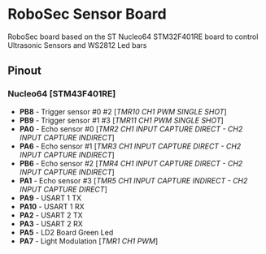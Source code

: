 # RoboSec Sensor Board

RoboSec board based on the ST Nucleo64 STM32F401RE board to control Ultrasonic Sensors and WS2812 Led bars


## Pinout

### Nucleo64 [STM43F401RE]
* **PB8**  - Trigger sensor #0 #2 [*TMR10 CH1 PWM SINGLE SHOT*] 
* **PB9**  - Trigger sensor #1 #3 [*TMR11 CH1 PWM SINGLE SHOT*] 
* **PA0**  - Echo sensor #0 [*TMR2 CH1 INPUT CAPTURE DIRECT - CH2 INPUT CAPTURE INDIRECT*]
* **PA6**  - Echo sensor #1 [*TMR3 CH1 INPUT CAPTURE DIRECT - CH2 INPUT CAPTURE INDIRECT*]
* **PB6**  - Echo sensor #2 [*TMR4 CH1 INPUT CAPTURE DIRECT - CH2 INPUT CAPTURE INDIRECT*]
* **PA1**  - Echo sensor #3 [*TMR5 CH1 INPUT CAPTURE INDIRECT - CH2 INPUT CAPTURE DIRECT*]
* **PA9**  - USART 1 TX
* **PA10** - USART 1 RX
* **PA2**  - USART 2 TX
* **PA3**  - USART 2 RX
* **PA5**  - LD2 Board Green Led
* **PA7**  - Light Modulation [*TMR1 CH1 PWM*]
